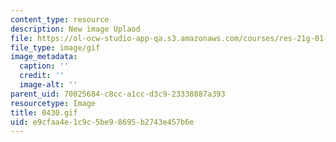 ```yaml
---
content_type: resource
description: New image Uplaod
file: https://ol-ocw-studio-app-qa.s3.amazonaws.com/courses/res-21g-01-kana-spring-2010/e9cfaa4e1c9c5be98695b2743e457b6e_0430.gif
file_type: image/gif
image_metadata:
  caption: ''
  credit: ''
  image-alt: ''
parent_uid: 70025684-c8cc-a1cc-d3c9-23338887a393
resourcetype: Image
title: 0430.gif
uid: e9cfaa4e-1c9c-5be9-8695-b2743e457b6e
---
```

